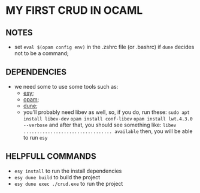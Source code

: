 # MY FIRST CRUD IN OCAML

## NOTES

- set `eval $(opam config env)` in the .zshrc file (or .bashrc) if `dune` decides not to be a command;

## DEPENDENCIES

- we need some to use some tools such as:
  - [esy](https://esy.sh/docs/en/getting-started.html);
  - [opam](https://opam.ocaml.org/);
  - [dune](https://opam.ocaml.org/packages/dune/);
  - you'll probably need libev as well, so, if you do, run these:
    ``sudo apt install libev-dev``
    ``opam install conf-libev``
    ``opam install lwt.4.3.0 --verbose`` and after that, you should see something like:
      ``libev ................................. available``
      then, you will be able to run ``esy``

## HELPFULL COMMANDS

- ``esy install`` to run the install dependencies
- ``esy dune build`` to build the project
- ``esy dune exec ./crud.exe`` to run the project

